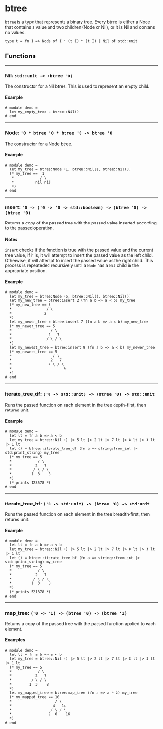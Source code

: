 # btree
`btree` is a type that represents a binary tree.
Every btree is either a Node that contains a value and two children (Node or Nil), or it is Nil and contans no values.
```halcyon
type t = fn I => Node of I * (t I) * (t I) | Nil of std::unit
```
## Functions
---
### Nil: `std::unit -> (btree '0)`
The constructor for a Nil btree.
This is used to represent an empty child.
#### Example
```halcyon
# module demo = 
  let my_empty_tree = btree::Nil()
# end
```
---
### Node: `'0 * btree '0 * btree '0 -> btree '0`
The constructor for a Node btree.
#### Example
```halcyon
# module demo = 
  let my_tree = btree:Node (1, btree::Nil(), btree::Nil())
  (* my_tree ==  1
   *            / \
   *          nil nil
   *)
# end
```
---
### insert: `'0 -> ('0 -> '0 -> std::boolean) -> (btree '0) -> (btree '0)`
Returns a copy of the passed tree with the passed value inserted according to the passed operation.
#### Notes
`insert` checks if the function is true with the passed value and the current tree value, if it is, it will attempt to insert the passed value as the left child. Otherwise, it will attempt to insert the passed value as the right child. This process is repeateded recursively until a `Node` has a `Nil` child in the appropriate position.
#### Example
```halcyon
# module demo = 
  let my_tree = btree:Node (5, btree::Nil(), btree::Nil())
  let my_new_tree = btree:insert 2 (fn a b => a < b) my_tree
  (* my_new_tree == 5
  *                / \
  *               2  
  *)
  let my_newer_tree = btree:insert 7 (fn a b => a < b) my_new_tree
  (* my_newer_tree == 5
  *                  / \
  *                 2   7 
  *                / \ / \ 
  *)
  let my_newest_tree = btree:insert 9 (fn a b => a < b) my_newer_tree
  (* my_newest_tree == 5
  *                   / \
  *                  2   7 
  *                 / \ / \
  *                        9
  *)
# end
```
---
### iterate_tree_df: `('0 -> std::unit) -> (btree '0) -> std::unit`
Runs the passed function on each element in the tree depth-first, then returns unit.
#### Example
```halcyon
# module demo = 
  let lt = fn a b => a < b  
  let my_tree = btree::Nil () |> 5 lt |> 2 lt |> 7 lt |> 8 lt |> 3 lt |> 1 lt
  let () = btree::iterate_tree_df (fn a => string:from_int |> std:print_string) my_tree
  (* my_tree == 5
  *            / \
  *           2   7 
  *          / \ / \
  *         1  3    8 
  *)
  (* prints 123578 *)
# end
```
---
### iterate_tree_bf: `('0 -> std:unit) -> (btree '0) -> std:unit`
Runs the passed function on each element in the tree breadth-first, then returns unit.
#### Example
```halcyon
# module demo = 
  let lt = fn a b => a < b  
  let my_tree = btree::Nil () |> 5 lt |> 2 lt |> 7 lt |> 8 lt |> 3 lt |> 1 lt
  let () = btree::iterate_tree_bf (fn a => string::from_int |> std::print_string) my_tree
  (* my_tree == 5
  *            / \
  *           2   7 
  *          / \ / \
  *         1  3    8 
  *)
  (* prints 521378 *)
# end
```
---
### map_tree: `('0 -> '1) -> (btree '0) -> (btree '1)`
Returns a copy of the passed tree with the passed function applied to each element.
#### Examples
```halcyon
# module demo = 
  let lt = fn a b => a < b  
  let my_tree = btree::Nil () |> 5 lt |> 2 lt |> 7 lt |> 8 lt |> 3 lt |> 1 lt
  (* my_tree == 5
  *            / \
  *           2   7 
  *         / \ / \
  *        1  3    8 
  *)
  let my_mapped_tree = btree:map_tree (fn a => a * 2) my_tree
  (* my_mapped_tree == 10
  *                    / \
  *                   4   14 
  *                  / \ / \
  *                 2  6    16 
  *)
# end
```
